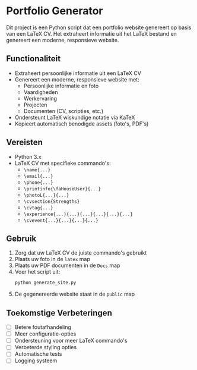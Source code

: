 # Portfolio Generator

Dit project is een Python script dat een portfolio website genereert op basis van een LaTeX CV. Het extraheert informatie uit het LaTeX bestand en genereert een moderne, responsieve website.

## Functionaliteit

- Extraheert persoonlijke informatie uit een LaTeX CV
- Genereert een moderne, responsieve website met:
  - Persoonlijke informatie en foto
  - Vaardigheden
  - Werkervaring
  - Projecten
  - Documenten (CV, scripties, etc.)
- Ondersteunt LaTeX wiskundige notatie via KaTeX
- Kopieert automatisch benodigde assets (foto's, PDF's)

## Vereisten

- Python 3.x
- LaTeX CV met specifieke commando's:
  - `\name{...}`
  - `\email{...}`
  - `\phone{...}`
  - `\printinfo{\faHouseUser}{...}`
  - `\photoL{...}{...}`
  - `\cvsection{Strengths}`
  - `\cvtag{...}`
  - `\experience{...}{...}{...}{...}{...}{...}`
  - `\cvevent{...}{...}{...}{...}`

## Gebruik

1. Zorg dat uw LaTeX CV de juiste commando's gebruikt
2. Plaats uw foto in de `latex` map
3. Plaats uw PDF documenten in de `Docs` map
4. Voer het script uit:
   ```bash
   python generate_site.py
   ```
5. De gegenereerde website staat in de `public` map

## Toekomstige Verbeteringen

- [ ] Betere foutafhandeling
- [ ] Meer configuratie-opties
- [ ] Ondersteuning voor meer LaTeX commando's
- [ ] Verbeterde styling opties
- [ ] Automatische tests
- [ ] Logging systeem 